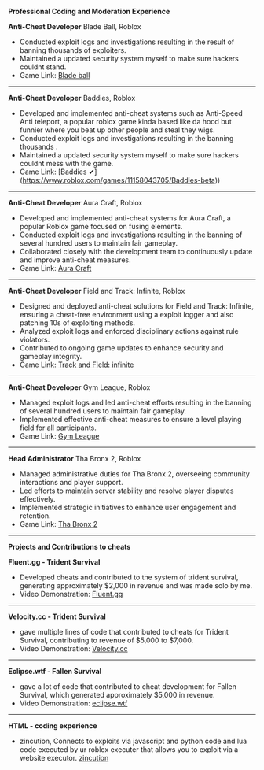 **Professional Coding and Moderation Experience**


**Anti-Cheat Developer**
Blade Ball, Roblox

- Conducted exploit logs and investigations resulting in the result of banning thousands of exploiters.
- Maintained a updated security system myself to make sure hackers couldnt stand.
- Game Link: [Blade ball](https://www.roblox.com/games/13772394625/UPD-Blade-Ball)

-----

**Anti-Cheat Developer**
Baddies, Roblox
- Developed and implemented anti-cheat systems such as Anti-Speed Anti teleport, a popular roblox game kinda based like da hood but funnier where you beat up other people and steal they wigs.
- Conducted exploit logs and investigations resulting in the banning thousands .
- Maintained a updated security system myself to make sure hackers couldnt mess with the game.
- Game Link: [Baddies ✔] (https://www.roblox.com/games/11158043705/Baddies-beta))

------
**Anti-Cheat Developer**
Aura Craft, Roblox
- Developed and implemented anti-cheat systems for Aura Craft, a popular Roblox game focused on fusing elements.
- Conducted exploit logs and investigations resulting in the banning of several hundred users to maintain fair gameplay.
- Collaborated closely with the development team to continuously update and improve anti-cheat measures.
- Game Link: [Aura Craft](https://www.roblox.com/games/17298589168/Aura-Craft-FUSING)

------

**Anti-Cheat Developer**
Field and Track: Infinite, Roblox
- Designed and deployed anti-cheat solutions for Field and Track: Infinite, ensuring a cheat-free environment using a exploit logger and also patching 10s of exploiting methods.
- Analyzed exploit logs and enforced disciplinary actions against rule violators.
- Contributed to ongoing game updates to enhance security and gameplay integrity.
- Game Link: [Track and Field: infinite](https://www.roblox.com/games/16426795556/Track-Field-Infinite)

------

**Anti-Cheat Developer**
Gym League, Roblox

- Managed exploit logs and led anti-cheat efforts resulting in the banning of several hundred users to maintain fair gameplay.
- Implemented effective anti-cheat measures to ensure a level playing field for all participants.
- Game Link: [Gym League](https://www.roblox.com/games/17450551531/UPDATE-1-Gym-League)

-------

**Head Administrator**
Tha Bronx 2, Roblox
- Managed administrative duties for Tha Bronx 2, overseeing community interactions and player support.
- Led efforts to maintain server stability and resolve player disputes effectively.
- Implemented strategic initiatives to enhance user engagement and retention.
- Game Link: [Tha Bronx 2](https://www.roblox.com/games/9874911474/Tha-Bronx-2)

------

**Projects and Contributions to cheats**

**Fluent.gg - Trident Survival**
- Developed cheats and contributed to the system of trident survival, generating approximately $2,000 in revenue and was made solo by me.
- Video Demonstration: [Fluent.gg](https://www.youtube.com/watch?v=ATtDnIE-o4c)

------

**Velocity.cc - Trident Survival**
- gave multiple lines of code that contributed to cheats for Trident Survival, contributing to revenue of $5,000 to $7,000.
- Video Demonstration: [Velocity.cc](https://www.youtube.com/watch?v=R7Z9cpeiHQo)

------

**Eclipse.wtf - Fallen Survival**
- gave a lot of code that contributed to cheat development for Fallen Survival, which generated approximately $5,000 in revenue.
- Video Demonstration: [eclipse.wtf](https://www.youtube.com/watch?v=uxtbqFC_wDc&t=32s)

---
**HTML - coding experience**
- zincution, Connects to exploits via javascript and python code and lua code executed by ur roblox executer that allows you to exploit via a website executor.
[zincution](https://zincution.000webhostapp.com)

